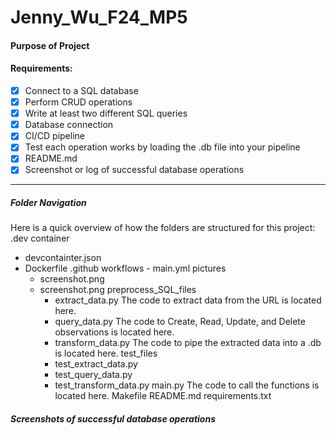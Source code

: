 # Jenny_Wu_F24_MP5
#### Purpose of Project

#### Requirements:

- [X] Connect to a SQL database
- [X] Perform CRUD operations
- [X] Write at least two different SQL queries
- [X] Database connection
- [X] CI/CD pipeline
- [X] Test each operation works by loading the .db file into your pipeline 
- [X] README.md
- [X] Screenshot or log of successful database operations

---
##### Folder Navigation
Here is a quick overview of how the folders are structured for this project:
.dev container
- devcontainter.json
- Dockerfile
.github 
    workflows
        - main.yml
pictures
    - screenshot.png
    - screenshot.png
preprocess_SQL_files
        - extract_data.py
            The code to extract data from the URL is located here.
        - query_data.py
            The code to Create, Read, Update, and Delete observations is located here.
        - transform_data.py
            The code to pipe the extracted data into a .db is located here. 
    test_files
        - test_extract_data.py
        - test_query_data.py
        - test_transform_data.py
main.py
    The code to call the functions is located here. 
Makefile
README.md
requirements.txt

##### Screenshots of successful database operations
